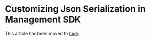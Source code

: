 # Customizing Json Serialization in Management SDK

This article has been moved to [here](https://learn.microsoft.com/azure/azure-signalr/signalr-howto-use-management-sdk#json-serialization).

